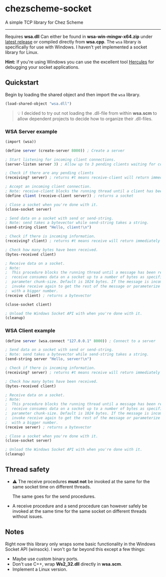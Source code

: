 # chezscheme-socket

A simple TCP library for Chez Scheme

---

Requires **wsa.dll** Can either be found in **wsa-win-mingw-x64.zip** under [latest release](https://github.com/bjornkihlberg/chezscheme-socket/releases/tag/latest) or compiled directly from **wsa.cpp**. The `wsa` library is specifically for use with Windows. I haven't yet implemented a socket library for Linux.

**Hint:** If you're using Windows you can use the excellent tool [Hercules](https://www.hw-group.com/software/hercules-setup-utility) for debugging your socket applications.

## Quickstart

Begin by loading the shared object and then import the `wsa` library.

```scheme
(load-shared-object "wsa.dll")
```

> 💡 I decided to try out not loading the .dll-file from within **wsa.scm** to allow dependent projects to decide how to organize their .dll-files.

### WSA Server example

```scheme
(import (wsa))

(define server (create-server 8000)) ; Create a server

; Start listening for incoming client connections.
(server-listen server 3) ; Allow up to 3 pending clients waiting for connection

; Check if there are any pending clients
(receiving? server) ; returns #t means receive-client will return immediately

; Accept an incoming client connection.
; Note: receive-client blocks the running thread until a client has been received!
(define client (receive-client server)) ; returns a socket

; Close a socket when you're done with it.
(close-socket server)

; Send data on a socket with send or send-string.
; Note: send takes a bytevector while send-string takes a string.
(send-string client "Hello, client!\n")

; Check if there is incoming information.
(receiving? client) ; returns #t means receive will return immediately

; Check how many bytes have been received.
(bytes-received client)

; Receive data on a socket.
; Note:
;  This procedure blocks the running thread until a message has been received.
;  receive consumes data on a socket up to a number of bytes as specified by the
;  parameter chunk-size. Default is 1024 bytes. If the message is incomplete,
;  invoke receive again to get the rest of the message or parameterize chunk-size
;  with a bigger number.
(receive client) ; returns a bytevector

(close-socket client)

; Unload the Windows Socket API with when you're done with it.
(cleanup)
```

### WSA Client example

```scheme
(define server (wsa.connect "127.0.0.1" 8000)) ; Connect to a server

; Send data on a socket with send or send-string.
; Note: send takes a bytevector while send-string takes a string.
(send-string server "Hello, server!\n")

; Check if there is incoming information.
(receiving? server) ; returns #t means receive will return immediately

; Check how many bytes have been received.
(bytes-received client)

; Receive data on a socket.
; Note:
;  This procedure blocks the running thread until a message has been received.
;  receive consumes data on a socket up to a number of bytes as specified by the
;  parameter chunk-size. Default is 1024 bytes. If the message is incomplete,
;  invoke receive again to get the rest of the message or parameterize chunk-size
;  with a bigger number.
(receive server) ; returns a bytevector

; Close a socket when you're done with it.
(close-socket server)

; Unload the Windows Socket API with when you're done with it.
(cleanup)
```

## Thread safety

- ⚠ The receive procedures **must not** be invoked at the same for the same socket time on different threads.

  The same goes for the send procedures.

- A receive procedure and a send procedure can however safely be invoked at the same time for the same socket on different threads without issues.

## Notes

Right now this library only wraps some basic functionality in the Windows Socket API (winsock). I won't go far beyond this except a few things:

- Maybe use custom binary ports.
- Don't use C++, wrap **Ws2_32.dll** directly in **wsa.scm**.
- Implement a Linux version.
